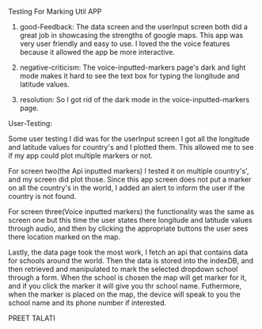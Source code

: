 Testing For Marking Util APP

1.  good-Feedback: The data screen and the userInput screen both did a great job in showcasing the strengths of google maps.
    This app was very user friendly and easy to use. I loved the the voice features because it allowed the app be more interactive.

2.  negative-criticism: The voice-inputted-markers page's dark and light mode makes it hard to see the text box for typing the longitude and latitude values.

3.  resolution: So I got rid of the dark mode in the voice-inputted-markers page.

User-Testing:

Some user testing I did was for the userInput screen I got all the longitude and latitude values for country's and I plotted them.
This allowed me to see if my app could plot multiple markers or not.

For screen two(the Api inputted markers) I tested it on multiple country's', and my screen did plot those. Since this app screen does not put a marker on all the country's in the world, I added an alert to inform the user if the country is not found.

For screen three(Voice inputted markers) the functionality was the same as screen one but this time the user states there longitude and latitude values through audio, and then by clicking the appropriate buttons the user sees there location marked on the map.

Lastly, the data page took the most work, I fetch an api that contains data for schools around the world. Then the data is stored into the indexDB, and then retrieved and manipulated to mark the selected dropdown school through a form. When the school is chosen the map will get marker for it, and if you click the marker it will give you thr school name. Futhermore, when the marker is placed on the map, the device will speak to you the school name and its phone number if interested.

PREET TALATI

